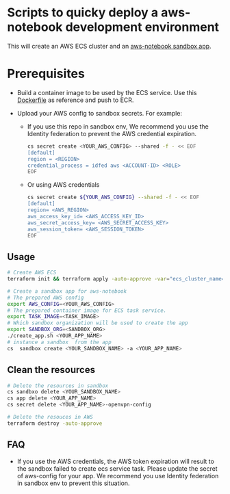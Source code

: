 # Scripts to quicky deploy a aws-notebook  development environment

This will create an AWS ECS cluster and an [aws-notebook sandbox app](https://github.com/crafting-demo/solutions/blob/master/apps/aws-notebook/app.yaml).

# Prerequisites

- Build a container image to be used by the ECS service. Use this [Dockerfile](https://github.com/crafting-demo/solutions/blob/master/apps/aws-notebook/image/Dockerfile) as reference and push to ECR.

- Upload your AWS config to sandbox secrets. For example:
  - If you use this repo in sandbox env, We recommend you use the Identity federation to prevent the AWS credential expiration.
    ```sh
    cs secret create <YOUR_AWS_CONFIG> --shared -f - << EOF
    [default]
    region = <REGION>
    credential_process = idfed aws <ACCOUNT-ID> <ROLE>
    EOF
    ```
  - Or using AWS credentials
    ```sh
    cs secret create ${YOUR_AWS_CONFIG} --shared -f - << EOF
    [default]
    region= <AWS_REGION>
    aws_access_key_id= <AWS_ACCESS_KEY_ID>
    aws_secret_access_key= <AWS_SECRET_ACCESS_KEY>
    aws_session_token= <AWS_SESSION_TOKEN>
    EOF
    ```

## Usage

```sh
# Create AWS ECS
terraform init && terraform apply -auto-approve -var="ecs_cluster_name=<ECS_CLUSTER_NAME>"  

# Create a sandbox app for aws-notebook
# The prepared AWS config
export AWS_CONFIG=<YOUR_AWS_CONFIG>
# The prepared container image for ECS task service.
export TASK_IMAGE=<TASK_IMAGE>
# Which sandbox organization will be used to create the app
export SANDBOX_ORG=<SANDBOX_ORG>
./create_app.sh <YOUR_APP_NAME>
# instance a sandbox  from the app
cs  sandbox create <YOUR_SANDBOX_NAME> -a <YOUR_APP_NAME>
```

## Clean the resources
``` bash
# Delete the resources in sandbox
cs sandbxo delete <YOUR_SANDBOX_NAME>
cs app delete <YOUR_APP_NAME>
cs secret delete <YOUR_APP_NAME>-openvpn-config

# Delete the resouces in AWS
terraform destroy -auto-approve
```

## FAQ
* If you use the AWS credentials, the AWS token expiration will result to the sandbox failed to create ecs service task. Please update the secret of aws-config for your app. We recommend you use Identity federation  in sandbox env to prevent this situation.
